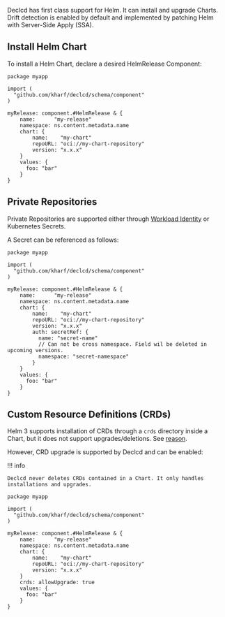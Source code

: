 Declcd has first class support for Helm. It can install and upgrade Charts.
Drift detection is enabled by default and implemented by patching Helm with Server-Side Apply (SSA).

## Install Helm Chart

To install a Helm Chart, declare a desired HelmRelease Component:

``` cue
package myapp

import (
  "github.com/kharf/declcd/schema/component"
)

myRelease: component.#HelmRelease & {
    name:      "my-release"
    namespace: ns.content.metadata.name
    chart: {
        name:    "my-chart"
        repoURL: "oci://my-chart-repository"
        version: "x.x.x"
    }
    values: {
      foo: "bar"
    }
}
```

## Private Repositories

Private Repositories are supported either through [Workload Identity](workload-identity.md) or Kubernetes Secrets.

A Secret can be referenced as follows:

``` cue hl_lines="14 15 16 17 18"
package myapp

import (
  "github.com/kharf/declcd/schema/component"
)

myRelease: component.#HelmRelease & {
    name:      "my-release"
    namespace: ns.content.metadata.name
    chart: {
        name:    "my-chart"
        repoURL: "oci://my-chart-repository"
        version: "x.x.x"
        auth: secretRef: {
          name: "secret-name"
          // Can not be cross namespace. Field wil be deleted in upcoming versions.
          namespace: "secret-namespace"
        }
    }
    values: {
      foo: "bar"
    }
}
```

## Custom Resource Definitions (CRDs)

Helm 3 supports installation of CRDs through a `crds` directory inside a Chart, but it does not support upgrades/deletions.
See [reason](https://helm.sh/docs/chart_best_practices/custom_resource_definitions/#some-caveats-and-explanations).

However, CRD upgrade is supported by Declcd and can be enabled:

!!! info

    Declcd never deletes CRDs contained in a Chart. It only handles installations and upgrades.

``` cue hl_lines="15"
package myapp

import (
  "github.com/kharf/declcd/schema/component"
)

myRelease: component.#HelmRelease & {
    name:      "my-release"
    namespace: ns.content.metadata.name
    chart: {
        name:    "my-chart"
        repoURL: "oci://my-chart-repository"
        version: "x.x.x"
    }
    crds: allowUpgrade: true
    values: {
      foo: "bar"
    }
}
```
